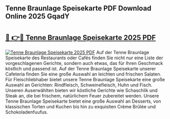 ## Tenne Braunlage Speisekarte PDF Download Online 2025 GqadY

# <h2><a href="http://gc8gve.nevu.top/?p=Tenne+Braunlage+Speisekarte">🔗 👉🔴 Tenne Braunlage Speisekarte 2025 PDF</a></h2>

[![Tenne Braunlage Speisekarte 2025 PDF](https://i.imgur.com/dBaPXMq.png)](http://gc8gve.nevu.top/?p=Tenne+Braunlage+Speisekarte)
Auf der Tenne Braunlage Speisekarte des Restaurants oder Cafés finden Sie nicht nur eine Liste der vorgeschlagenen Gerichte, sondern auch etwas, das für Ihren Geschmack köstlich und passend ist. Auf der Tenne Braunlage Speisekarte unserer Cafeteria finden Sie eine große Auswahl an leichten und frischen Salaten. Für Fleischliebhaber bietet unsere Tenne Braunlage Speisekarte eine große Auswahl an Gerichten: Rindfleisch, Schweinefleisch, Huhn und Fisch. Unseren Auserwählten bieten wir köstliche Gerichte wie Schaschlik und Steak an, die bei frischem, natürlichem Feuer zubereitet werden. Unsere Tenne Braunlage Speisekarte bietet eine große Auswahl an Desserts, von klassischen Torten und Kuchen bis hin zu exquisiten Crème Brûlée und Schokoladenfuufus.
